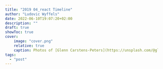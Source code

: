 ```yaml
---
title: "2019 04_react Timeline"
author: "Ludovic Wyffels"
date: 2022-06-10T19:07:20+02:00
description: ""
draft: true
showToc: true
cover:
    image: "cover.png"
    relative: true
    caption: Photos of [Glenn Carstens-Peters](https://unsplash.com/@glenncarstenspeters) on [Unsplash](https://unsplash.com)
tags:
  - "post"
---
```

